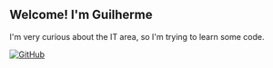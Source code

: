 ## Welcome! I'm Guilherme

I'm very curious about the IT area, so I'm trying to learn some code. 

[![GitHub](https://img.shields.io/badge/GitHub-100000?style=for-the-badge&logo=github&logoColor=white)](https://github.com/dourado001)

